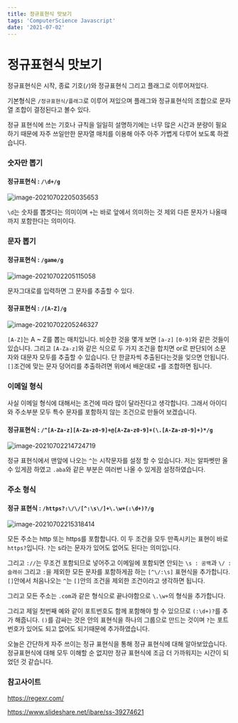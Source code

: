 ```yaml
---
title: 정규표현식 맛보기
tags: 'ComputerScience Javascript'
date: '2021-07-02'
---
```


# 정규표현식 맛보기

정규표현식은 시작, 종료 기호(`/`)와 정규표현식 그리고 플래그로 이루어져있다.

기본형식은 `/정규표현식/플래그`로 이루어 져있으며 플래그와 정규표현식의 조합으로 문자열 조합이 결정된다고 볼수 있다.

정규 표현식에 쓰는 기호나 규칙을 일일히 설명하기에는 너무 많은 시간과  분량이 필요하기 때문에 자주 쓰일만한 문자열 매치를 이용해 아주 아주 가볍게 다루어 보도록 하겠습니다.

### 숫자만 뽑기

#### 정규표현식 :  `/\d+/g`

![image-20210702205035653](C:\Users\yhnb3\AppData\Roaming\Typora\typora-user-images\image-20210702205035653.png)

`\d`는 숫자를 뽑겟다는 의미이며 `+`는 바로 앞에서 의미하는 것 제외 다른 문자가 나올때까지 포함한다는 의미이다.

### 문자 뽑기

#### 정규표현식 : `/game/g`

![image-20210702205115058](C:\Users\yhnb3\AppData\Roaming\Typora\typora-user-images\image-20210702205115058.png)

문자그대로를 입력하면 그 문자를 추출할 수 있다.

#### 정규표현식 : `/[A-Z]/g`

![image-20210702205246327](C:\Users\yhnb3\AppData\Roaming\Typora\typora-user-images\image-20210702205246327.png)

`[A-Z]`는 A ~ Z를 뽑는 매치입니다.  비슷한 것을 몇개 보면 `[a-z]` `[0-9]`와 같은 것들이 있습니다. 그리고 `[A-Za-z]`와 같은 식으로 두 가지 조건을 합치면 or로 판단되어 소문자와 대문자 모두를 추출할 수 있습니다. 단 한글자씩 추출된다는것을 잊으면 안됩니다. `[]`조건에 맞는 문자 덩어리를 추출하려면 위에서 배운대로 `+`를 조합하면 됩니다.

### 이메일 형식 

사실 이메일 형식에 대해서는 조건에 따라 많이 달라진다고 생각합니다. 그래서 아이디와 주소부분 모두 특수 문자를 포함하지 않는 조건으로 만들어 보겠습니다.

#### 정규표현식 : `/^[A-Za-z][A-Za-z0-9]+@[A-Za-z0-9]+(\.[A-Za-z0-9]+)*/g`

![image-20210702214724719](C:\Users\yhnb3\AppData\Roaming\Typora\typora-user-images\image-20210702214724719.png)

정규 표현식에서 맨앞에 나오는 `^`는 시작문자를 설정 할  수 있습니다. 저는 알파벳만 올 수 있게끔 하였고 `.aba`와 같은 부분은 여러번 나올 수 있게끔 설정하였습니다.

### 주소 형식

#### 정규 표현식 : `/https?:\/\/[^:\s\/]+\.\w+(:\d+)?/g`

![image-20210702215318414](C:\Users\yhnb3\AppData\Roaming\Typora\typora-user-images\image-20210702215318414.png)

모든 주소는 http 또는 https를 포함합니다. 이 두 조건을 모두 만족시키는 표현이 바로 `https?`입니다. `?`는 s라는 문자가 있어도 없어도 된다는 의미입니다.

그리고 `://`는 무조건 포함되므로 넣어주고 이메일에 포함되면 안되는 `\s : 공백`과 `\/ : 슬래쉬` 그리고 `:`을 제외한 모든 문자를 포함하게끔 하는 `[^\/:\s]` 표현식을 추가합니다. `[]`안에서 처음나오는 `^`는 `[]`안의 조건을 제외한 조건이라고 생각하면 됩니다.

그리고 모든 주소는 `.com`과 같은 형식으로 끝나야함으로 `\.\w+`의 형식을 추가합니다.

그리고 제일 첫번째 예와 같이 포트번호도 함께 포함해야 할 수 있으므로 `(:\d+)?`를 추가 해줍니다. `()`를 감싸는 것은 안의 표현식을 하나의 그룹으로 만드는 것이며 `?`는 포트번호가 있어도 되고 없어도 되기때문에 추가하였습니다.



오늘은 간단하게 자주 쓰이는 정규 표현식을 통해 정규 표현식에 대해 알아보았습니다. 정규표현식에 대해 모두 이해할 순 없지만 정규 표현식에 조금 더 가까워지는 시간이 되었던 것 같습니다.



### 참고사이트

https://regexr.com/

https://www.slideshare.net/ibare/ss-39274621